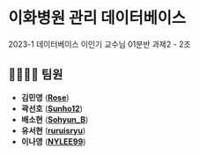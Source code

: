 # 이화병원 관리 데이터베이스

2023-1 데이터베이스 이인기 교수님 01분반 과제2 - 2조



## 👨‍👩‍👧‍👦 팀원

- **김민영** ([**Rose**](https://github.com/Rose-my))
- **곽선호** ([**Sunho12**](https://github.com/Sunho12))
- **배소현** ([**Sohyun_B**](https://github.com/Sohyun-B))
- **유서현** ([**ruruisryu**](https://github.com/ruruisryu))
- **이나영** ([**NYLEE99**](https://github.com/NYLEE99))

